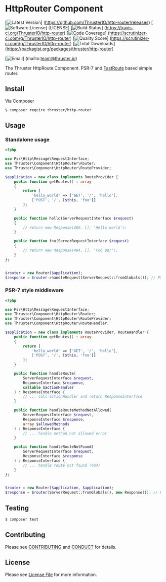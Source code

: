 # HttpRouter Component

[![Latest Version](https://img.shields.io/github/release/ThrusterIO/http-router.svg?style=flat-square)]
(https://github.com/ThrusterIO/http-router/releases)
[![Software License](https://img.shields.io/badge/license-MIT-brightgreen.svg?style=flat-square)]
(LICENSE)
[![Build Status](https://img.shields.io/travis/ThrusterIO/http-router.svg?style=flat-square)]
(https://travis-ci.org/ThrusterIO/http-router)
[![Code Coverage](https://img.shields.io/scrutinizer/coverage/g/ThrusterIO/http-router.svg?style=flat-square)]
(https://scrutinizer-ci.com/g/ThrusterIO/http-router)
[![Quality Score](https://img.shields.io/scrutinizer/g/ThrusterIO/http-router.svg?style=flat-square)]
(https://scrutinizer-ci.com/g/ThrusterIO/http-router)
[![Total Downloads](https://img.shields.io/packagist/dt/thruster/http-router.svg?style=flat-square)]
(https://packagist.org/packages/thruster/http-router)

[![Email](https://img.shields.io/badge/email-team@thruster.io-blue.svg?style=flat-square)]
(mailto:team@thruster.io)

The Thruster HttpRoute Component. PSR-7 and [FastRoute] based simple router.


## Install

Via Composer

```bash
$ composer require thruster/http-router
```


## Usage

### Standalone usage

```php
<?php

use Psr\Http\Message\RequestInterface;
use Thruster\Component\HttpRouter\Router;
use Thruster\Component\HttpRouter\RouteProvider;

$application = new class implements RouteProvider {
    public function getRoutes() : array
    {
        return [
            'hello_world' => ['GET', '/', 'hello'],
            ['POST', '/', [$this, 'foo']]
        ];
    }

    public function hello(ServerRequestInterface $request)
    {
        // return new Response(200, [], 'Hello world');
    }

    public function foo(ServerRequestInterface $request)
    {
        // return new Response(404, [], 'Foo Bar');
    }
};


$router = new Router($application);
$response = $router->handleRequest(ServerRequest::fromGlobals()); // PSR-7 Response
```

### PSR-7 style middleware

```php
<?php

use Psr\Http\Message\RequestInterface;
use Thruster\Component\HttpRouter\Router;
use Thruster\Component\HttpRouter\RouteProvider;
use Thruster\Component\HttpRouter\RouteHandler;

$application = new class implements RouteProvider, RouteHandler {
    public function getRoutes() : array
    {
        return [
            'hello_world' => ['GET', '/', 'hello'],
            ['POST', '/', [$this, 'foo']]
        ];
    }

    public function handleRoute(
    	ServerRequestInterface $request,
    	ResponseInterface $response,
    	callable $actionHandler
    ) : ResponseInterface {
    	// ... call actionHandler and return ResponseInterface
    }

    public function handleRouteMethodNotAllowed(
    	ServerRequestInterface $request,
    	ResponseInterface $response,
    	array $allowedMethods
    ) : ResponseInterface {
    	// ... handle method not allowed error
    }

    public function handleRouteNotFound(
    	ServerRequestInterface $request,
    	ResponseInterface $response
    ) : ResponseInterface {
    	// ... handle route not found (404)
    }
};


$router = new Router($application, $application);
$response = $router(ServerRequest::fromGlobals(), new Response()); // PSR-7 Response
```


## Testing

```bash
$ composer test
```


## Contributing

Please see [CONTRIBUTING](CONTRIBUTING.md) and [CONDUCT](CONDUCT.md) for details.


## License

Please see [License File](LICENSE) for more information.

[FastRoute]: https://github.com/nikic/FastRoute
